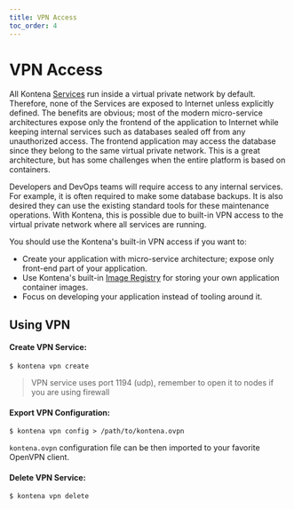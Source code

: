 ```yaml
---
title: VPN Access
toc_order: 4
---
```


# VPN Access

All Kontena [Services](services.md) run inside a virtual private network by default. Therefore, none of the Services are
exposed to Internet unless explicitly defined. The benefits are obvious; most of the modern micro-service architectures
expose only the frontend of the application to Internet while keeping internal services such as databases sealed off
from any unauthorized access. The frontend application may access the database since they belong to the same virtual
private network. This is a great architecture, but has some challenges when the entire platform is based on containers.

Developers and DevOps teams will require access to any internal services. For example, it is often required to make
some database backups. It is also desired they can use the existing standard tools for these maintenance operations.
With Kontena, this is possible due to built-in VPN access to the virtual private network where all services are running.

You should use the Kontena's built-in VPN access if you want to:

* Create your application with micro-service architecture; expose only front-end part of your application.
* Use Kontena's built-in [Image Registry](image-registry.md) for storing your own application container images.
* Focus on developing your application instead of tooling around it.


## Using VPN

#### Create VPN Service:

```
$ kontena vpn create
```

> VPN service uses port 1194 (udp), remember to open it to nodes if you are using firewall


#### Export VPN Configuration:

```
$ kontena vpn config > /path/to/kontena.ovpn
```

`kontena.ovpn` configuration file can be then imported to your favorite OpenVPN client.

#### Delete VPN Service:

```
$ kontena vpn delete
```
